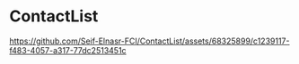 # ContactList

https://github.com/Seif-Elnasr-FCI/ContactList/assets/68325899/c1239117-f483-4057-a317-77dc2513451c


